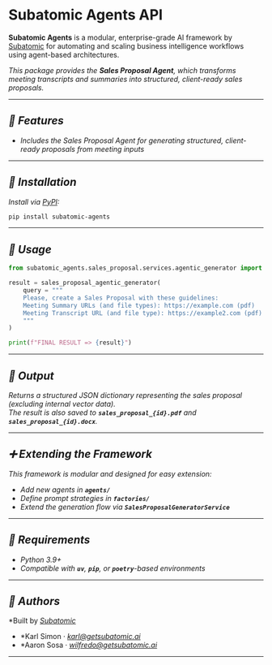 # Subatomic Agents API 

**Subatomic Agents** is a modular, enterprise-grade AI framework by [Subatomic](https://www.getsubatomic.ai) for automating and scaling business intelligence workflows using agent-based architectures.

*This package provides the **Sales Proposal Agent**, which transforms meeting transcripts and summaries into structured, client-ready sales proposals.*

---

## *🚀 Features*

- *Includes the Sales Proposal Agent for generating structured, client-ready proposals from meeting inputs*

---

## *📆 Installation*

*Install via *[*PyPI*](https://pypi.org/project/subatomic-agents/)*:*

```bash
pip install subatomic-agents
```

---

## *🧠 Usage*

```python
from subatomic_agents.sales_proposal.services.agentic_generator import sales_proposal_agentic_generator

result = sales_proposal_agentic_generator(
    query = """
    Please, create a Sales Proposal with these guidelines:
    Meeting Summary URLs (and file types): https://example.com (pdf)
    Meeting Transcript URL (and file type): https://example2.com (pdf)
    """
)

print(f"FINAL RESULT => {result}")
```

---

## *📂 Output*

*Returns a structured JSON dictionary representing the sales proposal (excluding internal vector data).*\
*The result is also saved to **`sales_proposal_{id}.pdf`** and **`sales_proposal_{id}.docx`**.*

---

## *➕ Extending the Framework*

*This framework is modular and designed for easy extension:*

- *Add new agents in **`agents/`***
- *Define prompt strategies in **`factories/`***
- *Extend the generation flow via **`SalesProposalGeneratorService`***

---

## *🧪 Requirements*

- *Python 3.9+*
- *Compatible with **`uv`**, **`pip`**, or **`poetry`**-based environments*

---

## *👥 Authors*

*Built by *[*Subatomic*](https://www.getsubatomic.ai)*

- *Karl Simon · *[*karl@getsubatomic.ai*](mailto:karl@getsubatomic.ai)*
- *Aaron Sosa · *[*wilfredo@getsubatomic.ai*](mailto:wilfredo@getsubatomic.ai)*

---